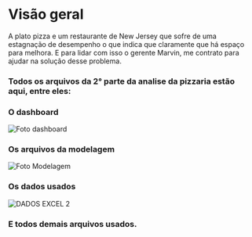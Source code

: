 # Visão geral 
A plato pizza e um restaurante de New Jersey que sofre de uma estagnação de desempenho o que indica que claramente que há espaço para melhora. E para lidar com isso o gerente Marvin, me contrato para ajudar na solução desse problema.
 
### Todos os arquivos da 2° parte da analise da pizzaria estão aqui, entre eles:

### O dashboard
![Foto dashboard](https://github.com/alex-ramos-d-a/Analise_Operacoes_Inventario_Pizzaria/assets/115717016/a15aad32-8c9e-401e-9e78-3366ce4d7668)


### Os arquivos da modelagem
![Foto Modelagem](https://github.com/alex-ramos-d-a/Analise_Operacoes_Inventario_Pizzaria/assets/115717016/ed2e3d8e-e742-47cc-999c-e5feadc30459)


### Os dados usados
![DADOS EXCEL 2 ](https://github.com/alex-ramos-d-a/Analise_Operacoes_Inventario_Pizzaria/assets/115717016/855db5b1-6831-434f-9a91-19e441dfc2c5)

### E todos demais arquivos usados.



